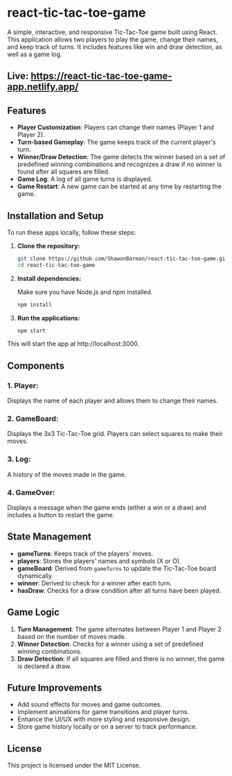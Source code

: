# react-tic-tac-toe-game

A simple, interactive, and responsive Tic-Tac-Toe game built using React. This application allows two players to play the game, change their names, and keep track of turns. It includes features like win and draw detection, as well as a game log.

## Live: https://react-tic-tac-toe-game-app.netlify.app/

## Features

- **Player Customization**: Players can change their names (Player 1 and Player 2).
- **Turn-based Gameplay**: The game keeps track of the current player's turn.
- **Winner/Draw Detection**: The game detects the winner based on a set of predefined winning combinations and recognizes a draw if no winner is found after all squares are filled.
- **Game Log**: A log of all game turns is displayed.
- **Game Restart**: A new game can be started at any time by restarting the game.

## Installation and Setup

To run these apps locally, follow these steps:

1. **Clone the repository:**

   ```bash
   git clone https://github.com/ShawonBarman/react-tic-tac-toe-game.git
   cd react-tic-tac-toe-game
   ```

2. **Install dependencies:**

   Make sure you have Node.js and npm installed.

   ```bash
   npm install
   ```

3. **Run the applications:**

   ```bash
   npm start
   ```

This will start the app at http://localhost:3000.

## Components

### 1. **Player**: 
   Displays the name of each player and allows them to change their names.

### 2. **GameBoard**: 
   Displays the 3x3 Tic-Tac-Toe grid. Players can select squares to make their moves.

### 3. **Log**: 
   A history of the moves made in the game.

### 4. **GameOver**: 
   Displays a message when the game ends (either a win or a draw) and includes a button to restart the game.

## State Management

- **gameTurns**: Keeps track of the players' moves.
- **players**: Stores the players' names and symbols (X or O).
- **gameBoard**: Derived from `gameTurns` to update the Tic-Tac-Toe board dynamically.
- **winner**: Derived to check for a winner after each turn.
- **hasDraw**: Checks for a draw condition after all turns have been played.

## Game Logic

1. **Turn Management**: The game alternates between Player 1 and Player 2 based on the number of moves made.
2. **Winner Detection**: Checks for a winner using a set of predefined winning combinations.
3. **Draw Detection**: If all squares are filled and there is no winner, the game is declared a draw.

## Future Improvements

- Add sound effects for moves and game outcomes.
- Implement animations for game transitions and player turns.
- Enhance the UI/UX with more styling and responsive design.
- Store game history locally or on a server to track performance.

## License

This project is licensed under the MIT License.
